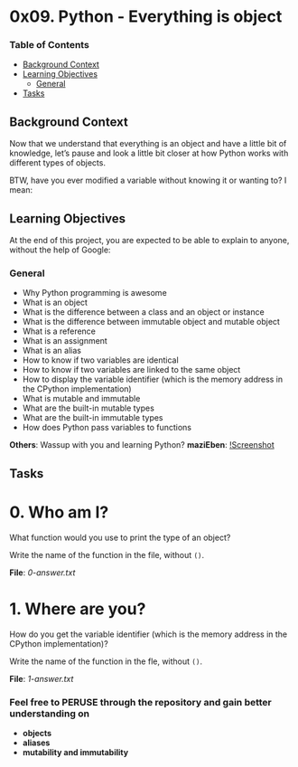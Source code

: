 # 0x09. Python - Everything is object

### Table of Contents
-	[Background Context](#background-context)
-	[Learning Objectives](#learning-objectives)
	-	[General](#general)
-	[Tasks](#tasks)

## Background Context

Now that we understand that everything is an object and have a little bit of knowledge, let’s pause and look a little bit closer at how Python works with different types of objects.

BTW, have you ever modified a variable without knowing it or wanting to? I mean:

## Learning Objectives

At the end of this project, you are expected to be able to explain to anyone, without the help of Google:

### General

-	Why Python programming is awesome
-	What is an object
-	What is the difference between a class and an object or instance
-	What is the difference between immutable object and mutable object
-	What is a reference
-	What is an assignment
-	What is an alias
-	How to know if two variables are identical
-	How to know if two variables are linked to the same object
-	How to display the variable identifier (which is the memory address in the CPython implementation)
-	What is mutable and immutable
-	What are the built-in mutable types
-	What are the built-in immutable types
-	How does Python pass variables to functions

**Others**: Wassup with you and learning Python?
**maziEben**: [!Screenshot](./screenshots/i_dont_always_learn_python.jpg)

## Tasks

# 0. Who am I?

What function would you use to print the type of an object?

Write the name of the function in the file, without `()`.

**File**: *0-answer.txt*

# 1. Where are you?

How do you get the variable identifier (which is the memory address in the CPython implementation)?

Write the name of the function in the fle, without `()`.

**File**: *1-answer.txt*

### Feel free to PERUSE through the repository and gain better understanding on

-	**objects**
-	**aliases**
-	**mutability and immutability**
